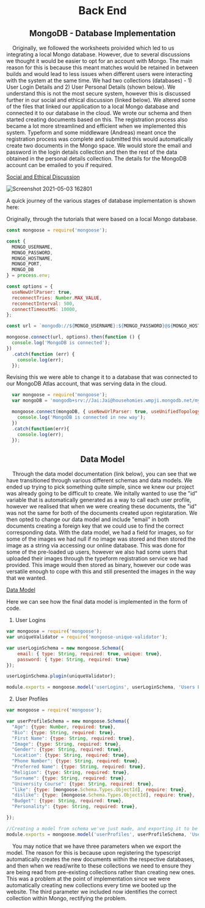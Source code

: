<h1 align="center">Back End</h1>

<h2 align="center">MongoDB - Database Implementation</h2>

<p>&nbsp;&nbsp;&nbsp;&nbsp;Originally, we followed the worksheets proivided which led to us integrating a local Mongo database. However, due to several discussions we thought it would be easier to opt for an account with Mongo. The main reason for this is because this meant matches would be retained in between builds and would lead to less issues when different users were interacting with the system at the same time. We had two collections (databases) - 1) User Login Details and 2) User Personal Details (shown below). We understand this is not the most secure system, however this is discussed further in our social and ethical discussion (linked below). We altered some of the files that linked our application to a local Mongo database and connected it to our database in the cloud. We wrote our schema and then started creating documents based on this. The registration process also became a lot more streamlined and efficient when we implemented this system. Typeform and some middleware (Andreas) meant once the registration process was complete and submitted this would automatically create two documents in the Mongo space. We would store the email and password in the login details collection and then the rest of the data obtained in the personal details collection. The details for the MongoDB account can be emailed to you if required.</p>

[Social and Ethical Discussion](https://github.com/JaiRanchod/Desk-10-Software-Engineering-Group-Project/blob/develop/Documentation%20Notes/Social%20and%20Ethical%20Implications.md)

![Screenshot 2021-05-03 162801](https://user-images.githubusercontent.com/73884031/116896899-97c8f480-ac2c-11eb-88dd-8f76aab3e0e7.png)

A quick journey of the various stages of database implementation is shown here:

Originally, through the tutorials that were based on a local Mongo database.

```javascript
const mongoose = require('mongoose');

const {
  MONGO_USERNAME,
  MONGO_PASSWORD,
  MONGO_HOSTNAME,
  MONGO_PORT,
  MONGO_DB
} = process.env;

const options = {
  useNewUrlParser: true,
  reconnectTries: Number.MAX_VALUE,
  reconnectInterval: 500,
  connectTimeoutMS: 10000,
};

const url = `mongodb://${MONGO_USERNAME}:${MONGO_PASSWORD}@${MONGO_HOSTNAME}:${MONGO_PORT}/${MONGO_DB}?authSource=admin`;

mongoose.connect(url, options).then(function () {
  console.log('MongoDB is connected');
})
  .catch(function (err) {
    console.log(err);
  });

```

Revising this we were able to change it to a database that was connected to our MongoDB Atlas account, that was serving data in the cloud.

```javascript
  var mongoose = require('mongoose');
  var mongoDB = 'mongodb+srv://Jai:Jai@househomies.wmpji.mongodb.net/myFirstDatabase?retryWrites=true&w=majority';

  mongoose.connect(mongoDB, { useNewUrlParser: true, useUnifiedTopology: true}).then(function(){
    console.log('MongoDB is connected in new way');
  })
  .catch(function(err){
    console.log(err);
  });

```

<h2 align="center">Data Model</h2>

<p>&nbsp;&nbsp;&nbsp;&nbsp;Through the data model documentation (link below), you can see that we have transitioned through various different schemas and data models. We ended up trying to pick something quite simple, since we knew our project was already going to be difficult to create. We initally wanted to use the "id" variable that is automatically generated as a way to call each user profile, however we realised that when we were creating these documents, the "id" was not the same for both of the documents created upon registaration. We then opted to change our data model and include "email" in both documents creating a foreign key that we could use to find the correct corresponding data. With the data model, we had a field for images, so for some of the images we had null if no image was stored and then stored the image as a string via accessing our online database. This was done for some of the pre-loaded up users, however we also had some users that uploaded their images through the typeform registration service we had provided. This image would then stored as binary, however our code was versatile enough to cope with this and still presented the images in the way that we wanted.</p>

[Data Model](https://github.com/JaiRanchod/Desk-10-Software-Engineering-Group-Project/blob/main/Documentation%20Notes/Data%20Model.md)

Here we can see how the final data model is implemented in the form of code. 

1) User Logins

```javascript
var mongoose = require('mongoose');
var uniqueValidator = require('mongoose-unique-validator');

var userLoginSchema = new mongoose.Schema({
    email: { type: String, required: true, unique: true},
    password: { type: String, required: true}
});

userLoginSchema.plugin(uniqueValidator);

module.exports = mongoose.model('userLogins', userLoginSchema, 'Users Login Details');

```

2) User Profiles

```javascript
var mongoose = require('mongoose');

var userProfileSchema = new mongoose.Schema({
  "Age": {type: Number, required: true},
  "Bio": {type: String, required: true},
  "First Name": {type: String, required: true},
  "Image": {type: String, required: true},
  "Gender": {type: String, required: true},
  "Location": {type: String, required: true},
  "Phone Number": {type: String, required: true},
  "Preferred Name": {type: String, required: true},
  "Religion": {type: String, required: true},
  "Surname": {type: String, required: true},
  "University Course": {type: String, required: true},
  "like": {type: [mongoose.Schema.Types.ObjectId], require: true},
  "dislike": {type: [mongoose.Schema.Types.ObjectId], require: true},
  "Budget": {type: String, required: true},
  "Personality": {type: String, required: true},

});

//Creating a model from schema we've just made, and exporting it to be used elsewhere
module.exports = mongoose.model('userProfiles', userProfileSchema, 'User Personal Details');

```
<p>&nbsp;&nbsp;&nbsp;&nbsp;You may notice that we have three parameters when we export the model. The reason for this is because upon registering the typescript automatically creates the new documents within the respective databases, and then when we read/write to these collections we need to ensure they are being read from pre-existing collections rather than creating new ones. This was a problem at the point of implementation since we were automatically creating new collections every time we booted up the website. The third parameter we included now identifies the correct collection within Mongo, rectifying the problem.</p>
